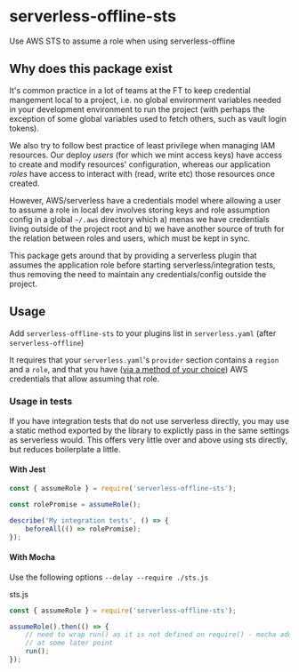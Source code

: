 # serverless-offline-sts

Use AWS STS to assume a role when using serverless-offline

## Why does this package exist

It's common practice in a lot of teams at the FT to keep credential mangement local to a project, i.e. no global environment variables needed in your development environment to run the project (with perhaps the exception of some global variables used to fetch others, such as vault login tokens).

We also try to follow best practice of least privilege when managing IAM resources. Our deploy _users_ (for which we mint access keys) have access to create and modify resources' configuration, whereas our application _roles_ have access to interact with (read, write etc) those resources once created.

However, AWS/serverless have a credentials model where allowing a user to assume a role in local dev involves storing keys and role assumption config in a global `~/.aws` directory which a) menas we have credentials living outside of the project root and b) we have another source of truth for the relation between roles and users, which must be kept in sync.

This package gets around that by providing a serverless plugin that assumes the application role before starting serverless/integration tests, thus removing the need to maintain any credentials/config outside the project.

## Usage

Add `serverless-offline-sts` to your plugins list in `serverless.yaml` (after `serverless-offline`)

It requires that your `serverless.yaml`'s `provider` section contains a `region` and a `role`, and that you have ([via a method of your choice](https://docs.aws.amazon.com/sdk-for-javascript/v2/developer-guide/configuring-the-jssdk.html)) AWS credentials that allow assuming that role.

### Usage in tests

If you have integration tests that do not use serverless directly, you may use a static method exported by the library to explictly pass in the same settings as serverless would. This offers very little over and above using sts directly, but reduces boilerplate a little.

#### With Jest

```js
const { assumeRole } = require('serverless-offline-sts');

const rolePromise = assumeRole();

describe('My integration tests', () => {
	beforeAll(() => rolePromise);
});
```

#### With Mocha

Use the following options `--delay --require ./sts.js`

sts.js

```js
const { assumeRole } = require('serverless-offline-sts');

assumeRole().then(() => {
	// need to wrap run() as it is not defined on require() - mocha adds it globally
	// at some later point
	run();
});
```
